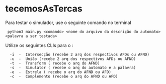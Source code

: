 # tecemosAsTercas

Para testar o simulador, use o seguinte comando no terminal
```
 python3 main.py <comando> <nome do arquivo da descrição do automato> <palavra a ser testada> 
```

Utilize os seguintes CLIs para o <comando>:
```
  -i  -  Intersecção (recebe 2 arq dos respectivos AFDs ou AFND)
  -u  -  União (recebe 2 arq dos respectivos AFDs ou AFND)
  -t  -  Transform ( recebe o arq do AFND)
  -s  -  Simulator ( recebe o arq do automato e a palavra)
  -e  -  Estrela ( recebe o arq do AFND ou AFD)
  -c  -  Complemento (recebe o arq do AFND ou AFD)
```